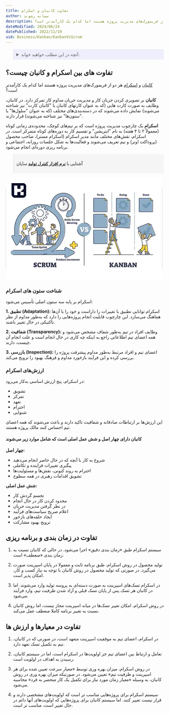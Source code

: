 ```yaml
---
title: تفاوت کانبان و اسکرام
author: سمانه رشوند
description: کانبان و اسکرام هر دو از فریمورک‌های مدیریت پروژه هستند اما کدام یک کارآمدتر است؟
dateModified: 2024/06/24
datePublished: 2022/11/19
uid: Business/Kanban/KanbanVsScrum
---
```


<blockquote style="background-color:#eeeefc; padding:0.5rem">
<details>
  <summary>آنچه در این مطلب خواهید خواند:</summary>
  <ul>
    <li>تفاوت های بین اسکرام و کانبان چیست؟</li>
    <li>شناخت ستون های اسکرام</li>
    <li>ارزش‌های اسکرام</li>
    <li>تفاوت در زمان بندی و برنامه ریزی</li>
    <li>تفاوت در معیارها و ارزش ها</li>
  </ul>
</details>
</blockquote>

##  تفاوت های بین اسکرام و کانبان چیست؟

<a href="https://www.hooshkar.com/Wiki/Business/WhatIsKanban" target="_blank">کانبان</a> و <a href="https://www.hooshkar.com/Wiki/Business/WhatIsScrum" target="_blank">اسکرام</a> هر دو از فریمورک‌های مدیریت پروژه هستند اما کدام یک کارآمدتر است؟

**کانبان** بر تصویری کردن جریان کار و مدیریت جریان مداوم کار تمرکز دارد. در کانبان، وظایف به صورت کارت هایی (که به عنوان کارتهای کانبان یا "کانبان کارت" نیز شناخته می‌شوند) نمایش داده می‌شوند که در دسته‌بندی‌های مختلف (که به عنوان "سلول‌ها" یا "ستون‌ها" نیز شناخته می‌شوند) قرار دارند.

**اسکرام** یک چارچوب مدیریت پروژه است که بر تیم‌های کوچک، محدوده‌ی زمانی کوتاه (معمولاً ۲ تا ۴ هفته) به نام "ایتریشن" و تقسیم کار به دوره‌های کوتاه متمرکز است. در اسکرام، نقش‌های مختلف مانند مدیر اسکرام (اسکرام مستر)، صاحب محصول (پروداکت اونر) و تیم تعریف می‌شوند و فعالیت‌ها به شکل جلسات روزانه، اجتماعی و برنامه ریزی دوره‌ای انجام می‌شود.

<blockquote style="background-color:#f5f5f5; padding:0.5rem">
<p><strong>آشنایی با <a href="https://www.hooshkar.com/Software/Sayan/Package/Industrial" target="_blank">نرم افزار کنترل تولید</a> سایان</p></strong></blockquote>

![تفاوت کانبان و اسکرام](./Images/KanbanVsScrum.webp)

### شناخت ستون های اسکرام
اسکرام بر پایه سه ستون اصلی تأسیس می‌شود:

**1. تطبیق (Adaptation):** اسکرام توانایی تطبیق با تغییرات را داراست و خود را با آن‌ها هماهنگ می‌سازد. این چارچوب قابلیت انجام پروژه‌هایی را دارد که به‌طور مداوم از نظر تاکتیکی در حال تغییر باشند.

**2. شفافیت (Transparency):** وظایف افراد در تیم به‌طور شفاف مشخص می‌شود و همه اعضای تیم اطلاعاتی راجع به اینکه چه کاری در حال انجام است و علت انجام آن چیست، دارند.

**3. بازرسی (Inspection):** اعضای تیم و افراد مرتبط به‌طور مداوم پیشرفت پروژه را بررسی کرده و این فرآیند بازخورد مداوم و فرهنگ بهبود را ترویج می‌کند.

###  ارزش‌های اسکرام

در اسکرام، پنج ارزش اساسی به‌کار می‌رود:
- تشویق
- تمرکز
- تعهد
- احترام
- شنوایی

این ارزش‌ها بر ارتباطات صادقانه و شفافیت تاکید دارند و باعث می‌شوند که همه اعضای تیم احساس کنند مالک پروژه هستند.

#### کانبان دارای چهار اصل و شش عمل اصلی است که شامل موارد زیر می‌شوند

**چهار اصل:**

-	شروع به کار با آنچه که در حال حاضر انجام می‌دهید
-	پیگیری تغییرات فزاینده و تکاملی
-	احترام به روند کنونی، نقش‌ها و مسئولیت‌ها
-	تشویق اقدامات رهبری در همه سطوح

**شش عمل اصلی:**

-	تجسم گردش کار
-	محدود کردن کار در حال انجام
-	در نظر گرفتن مدیریت جریان
-	اعلام صریح سیاست‌های فرآیند
-	ایجاد حلقه‌های بازخور
-	ترویج بهبود مشارکت 


## تفاوت در زمان بندی و برنامه ریزی
1.	سیستم اسکرام طبق «زمان‌ بندی دقیق» اجرا می‌شود. در حالی که کانبان نسبت به زمان ‌بندی «منعطف» است.

2.	تولید محصول در روش اسکرام، طبق برنامه ثابت و معمولا در پایان اسپرینت صورت می‌گیرد. در صورتی که تولید محصول در روش کانبان با توجه به نیاز کسب و کار، امکان پذیر است.

3.	در اسکرام تسک‌‌های اسپرینت به صورت دسته‌ای به پروسه تولید وارد می‌‌شوند. اما در کانبان هر تسک پس از پایان تسک قبلی و آزاد شدن ظرفیت تیم، وارد فرآیند می‌شود.

4.	در روش اسکرام، امکان تغییر تسک‌‌ها در میانه اسپرینت مجاز نیست، اما روش کانبان نسبت به تغییر برنامه کاملا منعطف عمل می‌کند.


## تفاوت در معیارها و ارزش ها

1.	در اسکرام، اعضای تیم به موفقیت اسپرینت متعهد است، در صورتی که در کانبان، تیم به تکمیل تسک تعهد دارد.

2.	تعامل و ارتباط بین اعضای تیم جز اولویت‌ها در اسکرام است، اما در سیستم کانبان، رسیدن به اهداف در اولویت است.

3.	در روش اسکرام، میزان بهره‌ وری توسط «معیار سرعت تعیین شده برای هر اسپرینت و ظرفیت تیم» تعیین می‌شود. در صورتیکه میزان بهره ‌وری در روش کانبان، به وسیله «معیار زمان مورد نیاز برای تکمیل یک کار منحصر ‌به ‌فرد» محاسبه می‌شود.

4.	سیستم اسکرام برای پروژه‌هایی مناسب تر است که اولویت‌‌های مشخصی دارند و قرار نیست تغییر کنند. اما سیستم کانبان برای پروژه‌هایی که اولویت‌‌های آنها دائم در حال تغییر است، مناسب تر است.